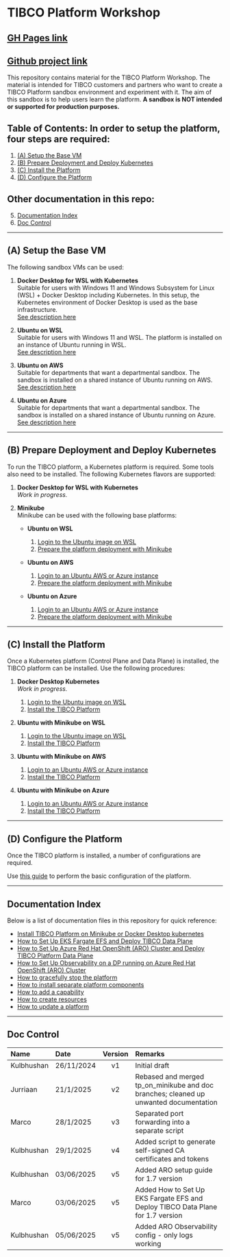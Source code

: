 # TIBCO Platform Workshop

## [GH Pages link](https://tibco-bnl.github.io/workshop-tibco-platform/)
## [Github project link](https://github.com/tibco-bnl/workshop-tibco-platform)

This repository contains material for the TIBCO Platform Workshop. The material is intended for TIBCO customers and partners who want to create a TIBCO Platform sandbox environment and experiment with it. The aim of this sandbox is to help users learn the platform. **A sandbox is NOT intended or supported for production purposes.**

## Table of Contents: In order to setup the platform, four steps are required:

1. [(A) Setup the Base VM](#a-setup-the-base-vm)
2. [(B) Prepare Deployment and Deploy Kubernetes](#b-prepare-deployment-and-deploy-kubernetes)
3. [(C) Install the Platform](#c-install-the-platform)
4. [(D) Configure the Platform](#d-configure-the-platform)

## Other documentation in this repo: 
5. [Documentation Index](#documentation-index)
6. [Doc Control](#doc-control)

---

## (A) Setup the Base VM

The following sandbox VMs can be used:

1. **Docker Desktop for WSL with Kubernetes**  
    Suitable for users with Windows 11 and Windows Subsystem for Linux (WSL) + Docker Desktop including Kubernetes. In this setup, the Kubernetes environment of Docker Desktop is used as the base infrastructure.  
    [See description here](docs/baseplatforms/install-docker-desktop-on-wsl.md)

2. **Ubuntu on WSL**  
    Suitable for users with Windows 11 and WSL. The platform is installed on an instance of Ubuntu running in WSL.  
    [See description here](docs/baseplatforms/install-ubuntu-on-wsl.md)

3. **Ubuntu on AWS**  
    Suitable for departments that want a departmental sandbox. The sandbox is installed on a shared instance of Ubuntu running on AWS.  
    [See description here](docs/baseplatforms/install-ubuntu-on-aws.md)

4. **Ubuntu on Azure**  
    Suitable for departments that want a departmental sandbox. The sandbox is installed on a shared instance of Ubuntu running on Azure.  
    [See description here](docs/baseplatforms/install-ubuntu-on-azure.md)

---

## (B) Prepare Deployment and Deploy Kubernetes

To run the TIBCO platform, a Kubernetes platform is required. Some tools also need to be installed. The following Kubernetes flavors are supported:

1. **Docker Desktop for WSL with Kubernetes**  
    *Work in progress.*

2. **Minikube**  
    Minikube can be used with the following base platforms:

    - **Ubuntu on WSL**  
      1. [Login to the Ubuntu image on WSL](docs/baseplatforms/login-to-ubuntu-wsl.md)
      2. [Prepare the platform deployment with Minikube](docs/baseplatforms/prepare-platform-deployment-minikube.md)

    - **Ubuntu on AWS**  
      1. [Login to an Ubuntu AWS or Azure instance](docs/baseplatforms/login-to-an-ubuntu-aws-or-azure-instance.md)
      2. [Prepare the platform deployment with Minikube](docs/baseplatforms/prepare-platform-deployment-minikube.md)

    - **Ubuntu on Azure**  
      1. [Login to an Ubuntu AWS or Azure instance](docs/baseplatforms/login-to-an-ubuntu-aws-or-azure-instance.md)
      2. [Prepare the platform deployment with Minikube](docs/baseplatforms/prepare-platform-deployment-minikube.md)

---

## (C) Install the Platform

Once a Kubernetes platform (Control Plane and Data Plane) is installed, the TIBCO platform can be installed. Use the following procedures:

1. **Docker Desktop Kubernetes**  
    *Work in progress.*  
    1. [Login to the Ubuntu image on WSL](docs/xxxxxx.md)  
    2. [Install the TIBCO Platform](docs/configure-platform/install-tibco-platform.md)

2. **Ubuntu with Minikube on WSL**  
    1. [Login to the Ubuntu image on WSL](docs/baseplatforms/login-to-ubuntu-wsl.md)
    2. [Install the TIBCO Platform](docs/configure-platform/install-tibco-platform.md)

3. **Ubuntu with Minikube on AWS**  
    1. [Login to an Ubuntu AWS or Azure instance](docs/baseplatforms/login-to-an-ubuntu-aws-or-azure-instance.md)
    2. [Install the TIBCO Platform](docs/configure-platform/install-tibco-platform.md)

4. **Ubuntu with Minikube on Azure**  
    1. [Login to an Ubuntu AWS or Azure instance](docs/baseplatforms/login-to-an-ubuntu-aws-or-azure-instance.md)
    2. [Install the TIBCO Platform](docs/configure-platform/install-tibco-platform.md)

---

## (D) Configure the Platform

Once the TIBCO platform is installed, a number of configurations are required.

Use [this guide](docs/configure-platform/configure-tibco-platform.md) to perform the basic configuration of the platform.

---

## Documentation Index

Below is a list of documentation files in this repository for quick reference:

- [Install TIBCO Platform on Minikube or Docker Desktop kubernetes](/scripts/running_platform_installer.md)
- [How to Set Up EKS Fargate EFS and Deploy TIBCO Data Plane](docs/howto/how-to-dp-eks-fargate-efs-setup-guide.md)
- [How to Set Up Azure Red Hat OpenShift (ARO) Cluster and Deploy TIBCO Platform Data Plane](docs/howto/how-to-dp-openshift-aro-aks-setup-guide.md)
- [How to Set Up Observability on a DP running on Azure Red Hat OpenShift (ARO) Cluster](docs/howto/how-to-dp-openshift-observability.md)
- [How to gracefully stop the platform](docs/howto/how-to-gracefully-stop-platform.md)
- [How to install separate platform components](docs/howto/how-to-install-seperate-platform-components.md)
- [How to add a capability](docs/howto/how-to-add-a-capability.md)
- [How to create resources](docs/howto/how-to-create-resources.md)
- [How to update a platform](docs/howto/how-to-update-a-platform.md)

---

## Doc Control

| Name        | Date       | Version | Remarks                                                                                  |
|:------------|:-----------|:-------:|:-----------------------------------------------------------------------------------------|
| Kulbhushan  | 26/11/2024 | v1      | Initial draft                                                                            |
| Jurriaan    | 21/1/2025  | v2      | Rebased and merged tp_on_minikube and doc branches; cleaned up unwanted documentation     |
| Marco       | 28/1/2025  | v3      | Separated port forwarding into a separate script                                          |
| Kulbhushan  | 29/1/2025  | v4      | Added script to generate self-signed CA certificates and tokens                           |
| Kulbhushan  | 03/06/2025 | v5      | Added ARO setup guide for 1.7 version                                                    |
| Marco  | 03/06/2025 | v5      | Added How to Set Up EKS Fargate EFS and Deploy TIBCO Data Plane for 1.7 version                                                    |
| Kulbhushan  | 05/06/2025 | v5      | Added ARO Observability config - only logs working  
